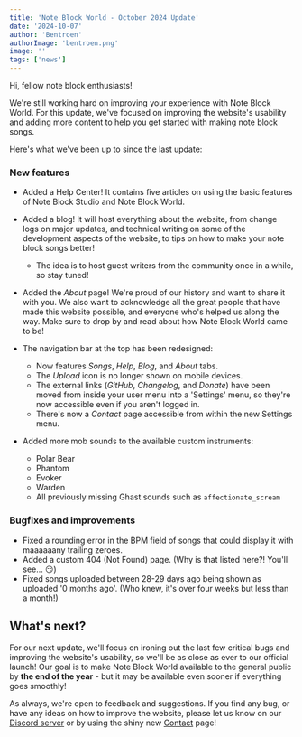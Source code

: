 ```yaml
---
title: 'Note Block World - October 2024 Update'
date: '2024-10-07'
author: 'Bentroen'
authorImage: 'bentroen.png'
image: ''
tags: ['news']
---
```


Hi, fellow note block enthusiasts!

We're still working hard on improving your experience with Note Block World. For this update, we've focused on improving the website's usability and adding more content to help you get started with making note block songs.

Here's what we've been up to since the last update:

### New features

- Added a Help Center! It contains five articles on using the basic features of Note Block Studio and Note Block World.
- Added a blog! It will host everything about the website, from change logs on major updates, and technical writing on some of the development aspects of the website, to tips on how to make your note block songs better!
  - The idea is to host guest writers from the community once in a while, so stay tuned!
- Added the _About_ page! We're proud of our history and want to share it with you. We also want to acknowledge all the great people that have made this website possible, and everyone who's helped us along the way. Make sure to drop by and read about how Note Block World came to be!
- The navigation bar at the top has been redesigned:

  - Now features _Songs_, _Help_, _Blog_, and _About_ tabs.
  - The _Upload_ icon is no longer shown on mobile devices.
  - The external links (_GitHub_, _Changelog_, and _Donate_) have been moved from inside your user menu into a 'Settings' menu, so they're now accessible even if you aren't logged in.
  - There's now a _Contact_ page accessible from within the new Settings menu.

- Added more mob sounds to the available custom instruments:
  - Polar Bear
  - Phantom
  - Evoker
  - Warden
  - All previously missing Ghast sounds such as `affectionate_scream`

### Bugfixes and improvements

- Fixed a rounding error in the BPM field of songs that could display it with maaaaaany trailing zeroes.
- Added a custom 404 (Not Found) page. (Why is that listed here?! You'll see... 😏)
- Fixed songs uploaded between 28-29 days ago being shown as uploaded '0 months ago'. (Who knew, it's over four weeks but less than a month!)

## What's next?

For our next update, we'll focus on ironing out the last few critical bugs and improving the website's usability, so we'll be as close as ever to our official launch! Our goal is to make Note Block World available to the general public by **the end of the year** - but it may be available even sooner if everything goes smoothly!

As always, we're open to feedback and suggestions. If you find any bug, or have any ideas on how to improve the website, please let us know on our [Discord server](https://discord.gg/8Y3v4bJ) or by using the shiny new [Contact](/contact) page!
